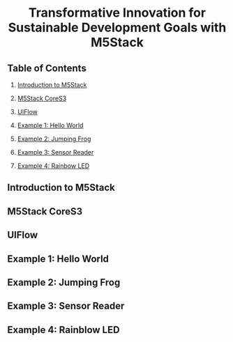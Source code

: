<div align="center">

  # Transformative Innovation for Sustainable Development Goals with M5Stack
  
</div>


## Table of Contents

1. [Introduction to M5Stack](#Introduction-To-M5Stack)

2. [M5Stack CoreS3](#M5Stack-CoreS3)

3. [UIFlow](#UIFlow)

4. [Example 1: Hello World](#Example-1:-Hello-World)

5. [Example 2: Jumping Frog](#Jumping_Frog)

6. [Example 3: Sensor Reader](#sensor_reader)

7. [Example 4: Rainbow LED](#rainbow_led) 

## Introduction to M5Stack

## M5Stack CoreS3

## UIFlow

## Example 1: Hello World

## Example 2: Jumping Frog

## Example 3: Sensor Reader

## Example 4: Rainblow LED

